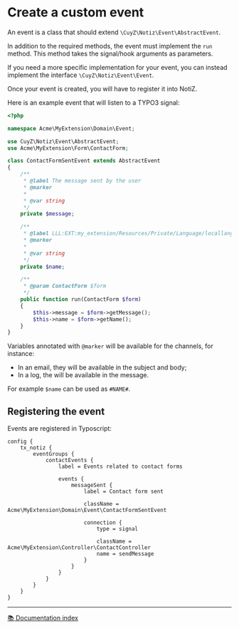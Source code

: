 # Create a custom event

An event is a class that should extend `\CuyZ\Notiz\Event\AbstractEvent`.

In addition to the required methods, the event must implement the `run` method.
This method takes the signal/hook arguments as parameters.

If you need a more specific implementation for your event, you can instead
implement the interface `\CuyZ\Notiz\Event\Event`.

Once your event is created, you will have to register it into NotiZ.

Here is an example event that will listen to a TYPO3 signal:

```php
<?php

namespace Acme\MyExtension\Domain\Event;

use CuyZ\Notiz\Event\AbstractEvent;
use Acme\MyExtension\Form\ContactForm;

class ContactFormSentEvent extends AbstractEvent
{
    /**
     * @label The message sent by the user
     * @marker
     *
     * @var string
     */
    private $message;

    /**
     * @label LLL:EXT:my_extension/Resources/Private/Language/locallang.xlf:name
     * @marker
     *
     * @var string
     */
    private $name;

    /**
     * @param ContactForm $form
     */
    public function run(ContactForm $form)
    {
        $this->message = $form->getMessage();
        $this->name = $form->getName();
    }
}
```

Variables annotated with `@marker` will be available for the channels, for instance:
- In an email, they will be available in the subject and body;
- In a log, the will be available in the message.

For example `$name` can be used as `#NAME#`.

## Registering the event

Events are registered in Typoscript:

```typoscript
config {
    tx_notiz {
        eventGroups {
            contactEvents {
                label = Events related to contact forms

                events {
                    messageSent {
                        label = Contact form sent

                        className = Acme\MyExtension\Domain\Event\ContactFormSentEvent

                        connection {
                            type = signal

                            className = Acme\MyExtension\Controller\ContactController
                            name = sendMessage
                        }
                    }
                }
            }
        }
    }
}
```

---

[:books: Documentation index](../README.md)
